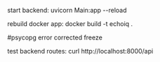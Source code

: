 start backend:
uvicorn Main:app --reload

rebuild docker app:
docker build -t echoiq .

#psycopg error corrected freeze

test backend routes:
curl http://localhost:8000/api